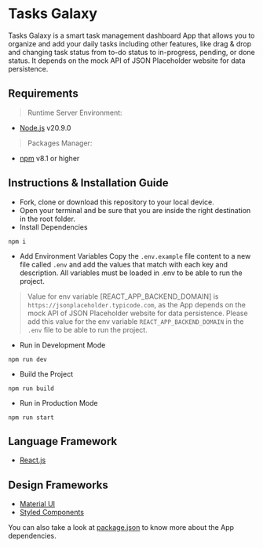 # Tasks Galaxy

Tasks Galaxy is a smart task management dashboard App that allows you to organize and add your daily tasks including other features, like drag &amp; drop and changing task status from to-do status to in-progress, pending, or done status. It depends on the mock API of JSON Placeholder website for data persistence.

## Requirements

> Runtime Server Environment:
* [Node.js](https://nodejs.org/en/) v20.9.0 

> Packages Manager:
* [npm](https://www.npmjs.com/) v8.1 or higher


## Instructions & Installation Guide

- Fork, clone or download this repository to your local device.
- Open your terminal and be sure that you are inside the right destination in the root folder.
- Install Dependencies
```
npm i
```

- Add Environment Variables
Copy the `.env.example` file content to a new file called `.env` and add the values that match with each key and description. All variables must be loaded in .env to be able to run the project.

> Value for env variable [REACT_APP_BACKEND_DOMAIN] is `https://jsonplaceholder.typicode.com`, as the App depends on the mock API of JSON Placeholder website for data persistence. Please add this value for the env variable `REACT_APP_BACKEND_DOMAIN` in the `.env` file to be able to run the project.

- Run in Development Mode
```
npm run dev
```

- Build the Project
```
npm run build
```

- Run in Production Mode
```
npm run start
```

## Language Framework

* [React.js](https://reactjs.org/) 

## Design Frameworks 

* [Material UI](https://mui.com/)
* [Styled Components](https://styled-components.com/)

You can also take a look at [package.json](package.json) to know more about the App dependencies.
